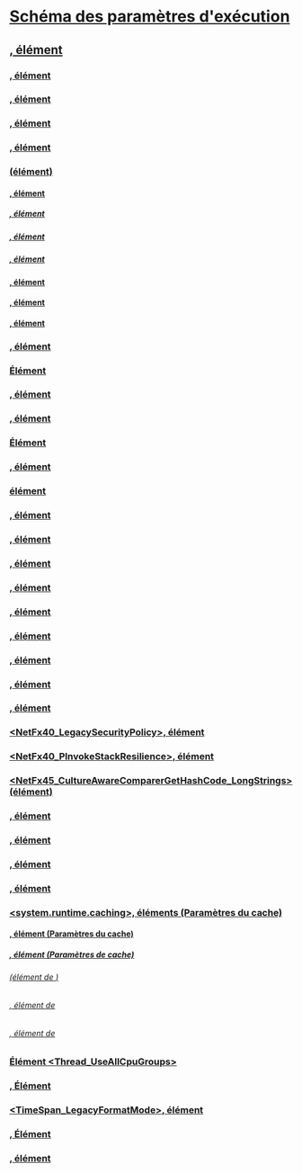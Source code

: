 # [Schéma des paramètres d'exécution](index.md)
## [<runtime>, élément](runtime-element.md)
### [<alwaysFlowImpersonationPolicy>, élément](alwaysflowimpersonationpolicy-element.md)
### [](TocOutOfQuery)
### [<appDomainManagerAssembly>, élément](appdomainmanagerassembly-element.md)
### [<appDomainManagerType>, élément](appdomainmanagertype-element.md)
### [<appDomainResourceMonitoring>, élément](appdomainresourcemonitoring-element.md)
### [<assemblyBinding> (élément)](assemblybinding-element-for-runtime.md)
#### [<dependentAssembly>, élément](dependentassembly-element.md)
##### [<assemblyIdentity>, élément](assemblyidentity-element-for-runtime.md)
##### [<bindingRedirect>, élément](bindingredirect-element.md)
##### [<codeBase>, élément](codebase-element.md)
#### [<probing>, élément](probing-element.md)
#### [<publisherPolicy>, élément](publisherpolicy-element.md)
#### [<qualifyAssembly>, élément](qualifyassembly-element.md)
### [<bypassTrustedAppStrongNames>, élément](bypasstrustedappstrongnames-element.md)
### [Élément <CompatSortNLSVersion>](compatsortnlsversion-element.md)
### [<developmentMode>, élément](developmentmode-element.md)
### [<disableCachingBindingFailures>, élément](disablecachingbindingfailures-element.md)
### [Élément <disableCommitThreadStack>](disablecommitthreadstack-element.md)
### [<disableFusionUpdatesFromADManager>, élément](disablefusionupdatesfromadmanager-element.md)
### [](TocOutOfQuery)
### [<enforceFIPSPolicy> élément](enforcefipspolicy-element.md)
### [<etwEnable>, élément](etwenable-element.md)
### [<forcePerformanceCounterUniqueSharedMemoryReads>, élément](forceperformancecounteruniquesharedmemoryreads-element.md)
### [<gcAllowVeryLargeObjects>, élément](gcallowverylargeobjects-element.md)
### [<gcConcurrent>, élément](gcconcurrent-element.md)
### [<GCCpuGroup>, élément](gccpugroup-element.md)
### [<gcServer>, élément](gcserver-element.md)
### [<generatePublisherEvidence>, élément](generatepublisherevidence-element.md)
### [<legacyCorruptedStateExceptionsPolicy>, élément](legacycorruptedstateexceptionspolicy-element.md)
### [<legacyImpersonationPolicy>, élément](legacyimpersonationpolicy-element.md)
### [<loadFromRemoteSources>](loadfromremotesources-element.md)
### [<NetFx40_LegacySecurityPolicy>, élément](netfx40-legacysecuritypolicy-element.md)
### [<NetFx40_PInvokeStackResilience>, élément](netfx40-pinvokestackresilience-element.md)
### [<NetFx45_CultureAwareComparerGetHashCode_LongStrings> (élément)](netfx45-cultureawarecomparergethashcode-longstrings-element.md)
### [<PreferComInsteadOfManagedRemoting>, élément](prefercominsteadofmanagedremoting-element.md)
### [<relativeBindForResources>, élément](relativebindforresources-element.md)
### [<shadowCopyVerifyByTimestamp>, élément](shadowcopyverifybytimestamp-element.md)
### [<supportPortability>, élément](supportportability-element.md)
### [<system.runtime.caching>, éléments (Paramètres du cache)](system-runtime-caching-element-cache-settings.md)
#### [<memoryCache>, élément (Paramètres du cache)](memorycache-element-cache-settings.md)
##### [<namedCaches>, élément (Paramètres de cache)](namedcaches-element-cache-settings.md)
###### [<add> (élément de <namedCaches>)](add-element-for-namedcaches.md)
###### [<clear>, élément de <namedCaches>](clear-element-for-namedcaches.md)
###### [<remove>, élément de <namedCaches>](remove-element-for-namedcaches.md)
### [Élément <Thread_UseAllCpuGroups>](thread-useallcpugroups-element.md)
### [<ThrowUnobservedTaskExceptions>, Élément](throwunobservedtaskexceptions-element.md)
### [<TimeSpan_LegacyFormatMode>, élément](timespan-legacyformatmode-element.md)
### [](TocOutOfQuery)
### [<UseRandomizedStringHashAlgorithm>, Élément](userandomizedstringhashalgorithm-element.md)
### [<UseSmallInternalThreadStacks>, élément](usesmallinternalthreadstacks-element.md)
